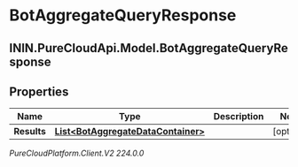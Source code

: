 # BotAggregateQueryResponse

## ININ.PureCloudApi.Model.BotAggregateQueryResponse

## Properties

|Name | Type | Description | Notes|
|------------ | ------------- | ------------- | -------------|
| **Results** | [**List&lt;BotAggregateDataContainer&gt;**](BotAggregateDataContainer) |  | [optional] |



_PureCloudPlatform.Client.V2 224.0.0_
